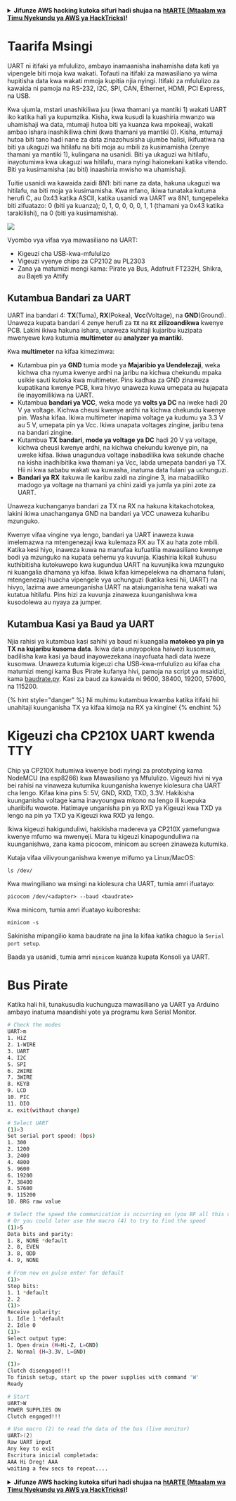 <details>

<summary><strong>Jifunze AWS hacking kutoka sifuri hadi shujaa na</strong> <a href="https://training.hacktricks.xyz/courses/arte"><strong>htARTE (Mtaalam wa Timu Nyekundu ya AWS ya HackTricks)</strong></a><strong>!</strong></summary>

Njia nyingine za kusaidia HackTricks:

* Ikiwa unataka kuona **kampuni yako ikitangazwa kwenye HackTricks** au **kupakua HackTricks kwa PDF** Angalia [**MIPANGO YA KUJIUNGA**](https://github.com/sponsors/carlospolop)!
* Pata [**swag rasmi ya PEASS & HackTricks**](https://peass.creator-spring.com)
* Gundua [**Familia ya PEASS**](https://opensea.io/collection/the-peass-family), mkusanyiko wetu wa [**NFTs**](https://opensea.io/collection/the-peass-family) ya kipekee
* **Jiunge na** 💬 [**Kikundi cha Discord**](https://discord.gg/hRep4RUj7f) au kikundi cha [**telegram**](https://t.me/peass) au **tufuate** kwenye **Twitter** 🐦 [**@carlospolopm**](https://twitter.com/hacktricks_live)**.**
* **Shiriki mbinu zako za udukuzi kwa kuwasilisha PRs kwa** [**HackTricks**](https://github.com/carlospolop/hacktricks) na [**HackTricks Cloud**](https://github.com/carlospolop/hacktricks-cloud) repos za github.

</details>


# Taarifa Msingi

UART ni itifaki ya mfululizo, ambayo inamaanisha inahamisha data kati ya vipengele biti moja kwa wakati. Tofauti na itifaki za mawasiliano ya wima hupitisha data kwa wakati mmoja kupitia njia nyingi. Itifaki za mfululizo za kawaida ni pamoja na RS-232, I2C, SPI, CAN, Ethernet, HDMI, PCI Express, na USB.

Kwa ujumla, mstari unashikiliwa juu (kwa thamani ya mantiki 1) wakati UART iko katika hali ya kupumzika. Kisha, kwa kusudi la kuashiria mwanzo wa uhamishaji wa data, mtumaji hutoa biti ya kuanza kwa mpokeaji, wakati ambao ishara inashikiliwa chini (kwa thamani ya mantiki 0). Kisha, mtumaji hutoa biti tano hadi nane za data zinazohusisha ujumbe halisi, ikifuatiwa na biti ya ukaguzi wa hitilafu na biti moja au mbili za kusimamisha (zenye thamani ya mantiki 1), kulingana na usanidi. Biti ya ukaguzi wa hitilafu, inayotumiwa kwa ukaguzi wa hitilafu, mara nyingi haionekani katika vitendo. Biti ya kusimamisha (au biti) inaashiria mwisho wa uhamishaji.

Tuitie usanidi wa kawaida zaidi 8N1: biti nane za data, hakuna ukaguzi wa hitilafu, na biti moja ya kusimamisha. Kwa mfano, ikiwa tunataka kutuma herufi C, au 0x43 katika ASCII, katika usanidi wa UART wa 8N1, tungepeleka biti zifuatazo: 0 (biti ya kuanza); 0, 1, 0, 0, 0, 0, 1, 1 (thamani ya 0x43 katika tarakilishi), na 0 (biti ya kusimamisha).

![](<../../.gitbook/assets/image (648) (1) (1) (1) (1).png>)

Vyombo vya vifaa vya mawasiliano na UART:

* Kigeuzi cha USB-kwa-mfululizo
* Vigeuzi vyenye chips za CP2102 au PL2303
* Zana ya matumizi mengi kama: Pirate ya Bus, Adafruit FT232H, Shikra, au Bajeti ya Attify

## Kutambua Bandari za UART

UART ina bandari 4: **TX**(Tuma), **RX**(Pokea), **Vcc**(Voltage), na **GND**(Ground). Unaweza kupata bandari 4 zenye herufi za **`TX`** na **`RX`** **zilizoandikwa** kwenye PCB. Lakini ikiwa hakuna ishara, unaweza kuhitaji kujaribu kuzipata mwenyewe kwa kutumia **multimeter** au **analyzer ya mantiki**.

Kwa **multimeter** na kifaa kimezimwa:

* Kutambua pin ya **GND** tumia mode ya **Majaribio ya Uendelezaji**, weka kichwa cha nyuma kwenye ardhi na jaribu na kichwa chekundu mpaka usikie sauti kutoka kwa multimeter. Pins kadhaa za GND zinaweza kupatikana kwenye PCB, kwa hivyo unaweza kuwa umepata au hujapata ile inayomilikiwa na UART.
* Kutambua **bandari ya VCC**, weka mode ya **volts ya DC** na iweke hadi 20 V ya voltage. Kichwa cheusi kwenye ardhi na kichwa chekundu kwenye pin. Washa kifaa. Ikiwa multimeter inapima voltage ya kudumu ya 3.3 V au 5 V, umepata pin ya Vcc. Ikiwa unapata voltages zingine, jaribu tena na bandari zingine.
* Kutambua **TX** **bandari**, **mode ya voltage ya DC** hadi 20 V ya voltage, kichwa cheusi kwenye ardhi, na kichwa chekundu kwenye pin, na uweke kifaa. Ikiwa unagundua voltage inabadilika kwa sekunde chache na kisha inadhibitika kwa thamani ya Vcc, labda umepata bandari ya TX. Hii ni kwa sababu wakati wa kuwasha, inatuma data fulani ya uchunguzi.
* **Bandari ya RX** itakuwa ile karibu zaidi na zingine 3, ina mabadiliko madogo ya voltage na thamani ya chini zaidi ya jumla ya pini zote za UART.

Unaweza kuchanganya bandari za TX na RX na hakuna kitakachotokea, lakini ikiwa unachanganya GND na bandari ya VCC unaweza kuharibu mzunguko.

Kwenye vifaa vingine vya lengo, bandari ya UART inaweza kuwa imelemazwa na mtengenezaji kwa kulemaza RX au TX au hata zote mbili. Katika kesi hiyo, inaweza kuwa na manufaa kufuatilia mawasiliano kwenye bodi ya mzunguko na kupata sehemu ya kuvunja. Kiashiria kikali kuhusu kuthibitisha kutokuwepo kwa kugundua UART na kuvunjika kwa mzunguko ni kuangalia dhamana ya kifaa. Ikiwa kifaa kimepelekwa na dhamana fulani, mtengenezaji huacha vipengele vya uchunguzi (katika kesi hii, UART) na hivyo, lazima awe ameunganisha UART na ataiunganisha tena wakati wa kutatua hitilafu. Pins hizi za kuvunja zinaweza kuunganishwa kwa kusodolewa au nyaya za jumper.

## Kutambua Kasi ya Baud ya UART

Njia rahisi ya kutambua kasi sahihi ya baud ni kuangalia **matokeo ya pin ya TX na kujaribu kusoma data**. Ikiwa data unayopokea haiwezi kusomwa, badilisha kwa kasi ya baud inayowezekana inayofuata hadi data iweze kusomwa. Unaweza kutumia kigeuzi cha USB-kwa-mfululizo au kifaa cha matumizi mengi kama Bus Pirate kufanya hivi, pamoja na script ya msaidizi, kama [baudrate.py](https://github.com/devttys0/baudrate/). Kasi za baud za kawaida ni 9600, 38400, 19200, 57600, na 115200.

{% hint style="danger" %}
Ni muhimu kutambua kwamba katika itifaki hii unahitaji kuunganisha TX ya kifaa kimoja na RX ya kingine!
{% endhint %}

# Kigeuzi cha CP210X UART kwenda TTY

Chip ya CP210X hutumiwa kwenye bodi nyingi za prototyping kama NodeMCU (na esp8266) kwa Mawasiliano ya Mfululizo. Vigeuzi hivi ni vya bei rahisi na vinaweza kutumika kuunganisha kwenye kiolesura cha UART cha lengo. Kifaa kina pins 5: 5V, GND, RXD, TXD, 3.3V. Hakikisha kuunganisha voltage kama inavyoungwa mkono na lengo ili kuepuka uharibifu wowote. Hatimaye unganisha pin ya RXD ya Kigeuzi kwa TXD ya lengo na pin ya TXD ya Kigeuzi kwa RXD ya lengo.

Ikiwa kigeuzi hakigunduliwi, hakikisha madereva ya CP210X yamefungwa kwenye mfumo wa mwenyeji. Mara tu kigeuzi kinapogunduliwa na kuunganishwa, zana kama picocom, minicom au screen zinaweza kutumika.

Kutaja vifaa vilivyounganishwa kwenye mifumo ya Linux/MacOS:
```
ls /dev/
```
Kwa mwingiliano wa msingi na kiolesura cha UART, tumia amri ifuatayo:
```
picocom /dev/<adapter> --baud <baudrate>
```
Kwa minicom, tumia amri ifuatayo kuiboresha:
```
minicom -s
```
Sakinisha mipangilio kama baudrate na jina la kifaa katika chaguo la `Serial port setup`.

Baada ya usanidi, tumia amri `minicom` kuanza kupata Konsoli ya UART.

# Bus Pirate

Katika hali hii, tunakusudia kuchunguza mawasiliano ya UART ya Arduino ambayo inatuma maandishi yote ya programu kwa Serial Monitor.
```bash
# Check the modes
UART>m
1. HiZ
2. 1-WIRE
3. UART
4. I2C
5. SPI
6. 2WIRE
7. 3WIRE
8. KEYB
9. LCD
10. PIC
11. DIO
x. exit(without change)

# Select UART
(1)>3
Set serial port speed: (bps)
1. 300
2. 1200
3. 2400
4. 4800
5. 9600
6. 19200
7. 38400
8. 57600
9. 115200
10. BRG raw value

# Select the speed the communication is occurring on (you BF all this until you find readable things)
# Or you could later use the macro (4) to try to find the speed
(1)>5
Data bits and parity:
1. 8, NONE *default
2. 8, EVEN
3. 8, ODD
4. 9, NONE

# From now on pulse enter for default
(1)>
Stop bits:
1. 1 *default
2. 2
(1)>
Receive polarity:
1. Idle 1 *default
2. Idle 0
(1)>
Select output type:
1. Open drain (H=Hi-Z, L=GND)
2. Normal (H=3.3V, L=GND)

(1)>
Clutch disengaged!!!
To finish setup, start up the power supplies with command 'W'
Ready

# Start
UART>W
POWER SUPPLIES ON
Clutch engaged!!!

# Use macro (2) to read the data of the bus (live monitor)
UART>(2)
Raw UART input
Any key to exit
Escritura inicial completada:
AAA Hi Dreg! AAA
waiting a few secs to repeat....
```
<details>

<summary><strong>Jifunze AWS hacking kutoka sifuri hadi shujaa na</strong> <a href="https://training.hacktricks.xyz/courses/arte"><strong>htARTE (Mtaalam wa Timu Nyekundu ya AWS ya HackTricks)</strong></a><strong>!</strong></summary>

Njia nyingine za kusaidia HackTricks:

* Ikiwa unataka kuona **kampuni yako ikitangazwa kwenye HackTricks** au **kupakua HackTricks kwa PDF** Angalia [**MIPANGO YA KUJIUNGA**](https://github.com/sponsors/carlospolop)!
* Pata [**bidhaa rasmi za PEASS & HackTricks**](https://peass.creator-spring.com)
* Gundua [**Familia ya PEASS**](https://opensea.io/collection/the-peass-family), mkusanyiko wetu wa [**NFTs**](https://opensea.io/collection/the-peass-family) ya kipekee
* **Jiunge na** 💬 [**Kikundi cha Discord**](https://discord.gg/hRep4RUj7f) au kikundi cha [**telegram**](https://t.me/peass) au **tufuate** kwenye **Twitter** 🐦 [**@carlospolopm**](https://twitter.com/hacktricks_live)**.**
* **Shiriki mbinu zako za kuhack kwa kuwasilisha PRs kwa** [**HackTricks**](https://github.com/carlospolop/hacktricks) na [**HackTricks Cloud**](https://github.com/carlospolop/hacktricks-cloud) repos za github.

</details>
